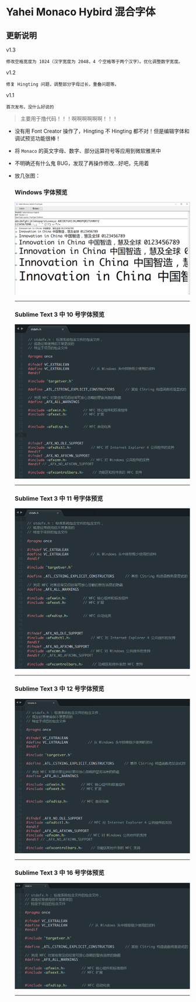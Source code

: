 # Yahei Monaco Hybird 混合字体

## 更新说明

v1.3

	修改空格宽度为 1024（汉字宽度为 2048，4 个空格等于两个汉字）。优化调整数字宽度。

v1.2

	修复 Hingting 问题，调整部分字母过长，重叠问题等。

v1.1

	首次发布，没什么好说的

>主要用于撸代码！！！啊啊啊啊啊啊！！！

* 没有用 Font Creator 操作了，Hingting 不 Hingting 都不对！但是编辑字体和调试预览功能很棒！

* 将 `Monaco` 的英文字母、数字、部分运算符号等应用到微软雅黑中

* 不明确还有什么鬼 BUG，发现了再操作修改...好吧，先用着

* 放几张图：

    ### Windows 字体预览

    ![Windows 字体预览](./screenshot/Font-Preview.png)
    
    ---

    ### Sublime Text 3 中 10 号字体预览

    ![Sublime Text 3 中 10 号字体预览](./screenshot/10.png)

    ---

    ### Sublime Text 3 中 11 号字体预览

    ![Sublime Text 3 中 11 号字体预览](./screenshot/11.png)

    ---

    ### Sublime Text 3 中 12 号字体预览

    ![Sublime Text 3 中 12 号字体预览](./screenshot/12.png)

    ---

    ### Sublime Text 3 中 16 号字体预览

    ![Sublime Text 3 中 16 号字体预览](./screenshot/16.png)

    ---
